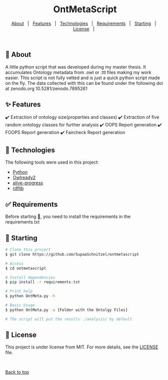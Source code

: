 

<h1 align="center">OntMetaScript</h1>



<p align="center">
  <a href="#dart-about">About</a> &#xa0; | &#xa0; 
  <a href="#sparkles-features">Features</a> &#xa0; | &#xa0;
  <a href="#rocket-technologies">Technologies</a> &#xa0; | &#xa0;
  <a href="#white_check_mark-requirements">Requirements</a> &#xa0; | &#xa0;
  <a href="#checkered_flag-starting">Starting</a> &#xa0; | &#xa0;
  <a href="#memo-license">License</a> &#xa0; | &#xa0;
</p>

<br>

## :dart: About ##

 A little python script that was developed during my master thesis. It accumulates Ontology metadata from .owl or .ttl files making my work easier. This script is not fully vetted and is just a quick python script made on the fly. The data collected with this can be found under the following doi at zenodo.org 10.5281/zenodo.7895261

## :sparkles: Features ##

:heavy_check_mark: Extraction of ontology size(properties and classes)
:heavy_check_mark: Extraction of five random ontology classes for further analysis
:heavy_check_mark: OOPS Report generation
:heavy_check_mark: FOOPS Report generation
:heavy_check_mark: Faircheck Report generation

## :rocket: Technologies ##

The following tools were used in this project:

- [Python](https://www.python.org/)
- [Owlready2](https://github.com/pwin/owlready2)
- [alive-progress](https://github.com/rsalmei/alive-progress)
- [rdflib](https://github.com/RDFLib/rdflib)

## :white_check_mark: Requirements ##

Before starting :checkered_flag:, you need to install the requirements in the requirements.txt

## :checkered_flag: Starting ##

```bash
# Clone this project
$ git clone https://github.com/SupaaSchnitzel/ontmetascript

# Access
$ cd ontmetascript

# Install dependencies
$ pip install -r requirements.txt

# Print help
$ python OntMeta.py -h

# Basic Usage
$ python OntMeta.py -a [Folder with the Ontolgy Files]

# The script will put the results ./analysis/ by default
```

## :memo: License ##

This project is under license from MIT. For more details, see the [LICENSE](LICENSE.md) file.


&#xa0;

<a href="#top">Back to top</a>
